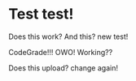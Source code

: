 # Test test!

Does this work? And this? new test!

CodeGrade!!! OWO! Working??

Does this upload?
 change
again!
